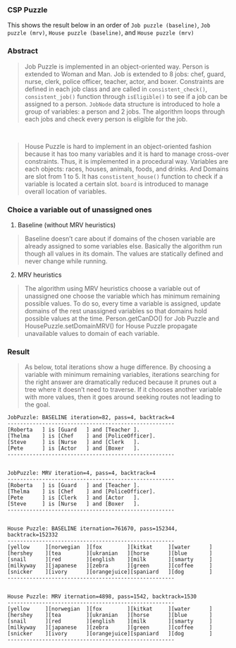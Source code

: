 ### CSP Puzzle
This shows the result below in an order of `Job puzzle (baseline)`, `Job puzzle (mrv)`, `House puzzle (baseline)`, and `House puzzle (mrv)`

###	Abstract

>	Job Puzzle is implemented in an object-oriented way. Person is extended to Woman and Man. Job is extended to 8 jobs: chef, guard, nurse, clerk, police officer, teacher, actor, and boxer. Constraints are defined in each job class and are called in `consistent_check()`, `consistent_job()` function through `isEligible()` to see if a job can be assigned to a person. `JobNode` data structure is introduced to hole a group of variables: a person and 2 jobs. The algorithm loops through each jobs and check every person is eligible for the job.


<br>

>	House Puzzle is hard to implement in an object-oriented fashion because it has too many variables and it is hard to manage cross-over constraints. Thus, it is implemented in a procedural way. Variables are each objects: races, houses, animals, foods, and drinks. And Domains are slot from 1 to 5. It has `constistent_house()` function to check if a variable is located a certain slot. `board` is introduced to manage overall location of variables. 

###	Choice a variable out of unassigned ones


1)	Baseline (without MRV heuristics)

>Baseline doesn’t care about if domains of the chosen variable are already assigned to some variables else. Basically the algorithm run though all values in its domain. The values are statically defined and never change while running.

2)	MRV heuristics

>The algorithm using MRV heuristics choose a variable out of unassigned one choose the variable which has minimum remaining possible values. To do so, every time a variable is assigned, update domains of the rest unassigned variables so that domains hold possible values at the time. Person.getCanDO() for Job Puzzle and HousePuzzle.setDomainMRV() for House Puzzle propagate unavailable values to domain of each variable.




###	Result

>As below, total iterations show a huge difference. By choosing a variable with minimum remaining variables, iterations searching for the right answer are dramatically reduced because it prunes out a tree where it doesn’t need to traverse. If it chooses another variable with more values, then it goes around seeking routes not leading to the goal.

```
JobPuzzle: BASELINE iteration=82, pass=4, backtrack=4
-----------------------------------------------------
[Roberta   ] is [Guard   ] and [Teacher ].
[Thelma    ] is [Chef    ] and [PoliceOfficer].
[Steve     ] is [Nurse   ] and [Clerk   ].
[Pete      ] is [Actor   ] and [Boxer   ].
-----------------------------------------------------


JobPuzzle: MRV iteration=4, pass=4, backtrack=4
-----------------------------------------------------
[Roberta   ] is [Guard   ] and [Teacher ].
[Thelma    ] is [Chef    ] and [PoliceOfficer].
[Pete      ] is [Clerk   ] and [Actor   ].
[Steve     ] is [Nurse   ] and [Boxer   ].
-----------------------------------------------------


House Puzzle: BASELINE iternation=761670, pass=152344, backtrack=152332 
-----------------------------------------------------
[yellow     ][norwegian  ][fox        ][kitkat     ][water      ]
[hershey    ][tea        ][ukranian   ][horse      ][blue       ]
[snail      ][red        ][english    ][milk       ][smarty     ]
[milkyway   ][japanese   ][zebra      ][green      ][coffee     ]
[snicker    ][ivory      ][orangejuice][spaniard   ][dog        ]
-----------------------------------------------------


House Puzzle: MRV iternation=4898, pass=1542, backtrack=1530 
-----------------------------------------------------
[yellow     ][norwegian  ][fox        ][kitkat     ][water      ]
[hershey    ][tea        ][ukranian   ][horse      ][blue       ]
[snail      ][red        ][english    ][milk       ][smarty     ]
[milkyway   ][japanese   ][zebra      ][green      ][coffee     ]
[snicker    ][ivory      ][orangejuice][spaniard   ][dog        ]
-----------------------------------------------------

```
